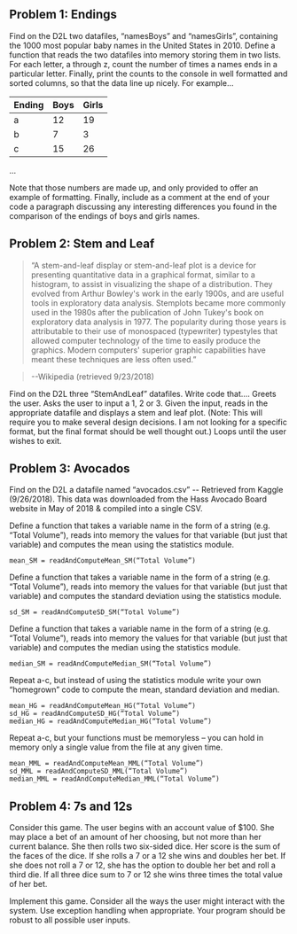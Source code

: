 ## Problem 1: Endings
Find on the D2L two datafiles, “namesBoys” and “namesGirls”, containing the 1000 most popular baby names in the United States in 2010. Define a function that reads the two datafiles into memory storing them in two lists. For each letter, a through z, count the number of times a names ends in a particular letter. Finally, print the counts to the console in well formatted and sorted columns, so that the data line up nicely. For example…

Ending | Boys | Girls
------ | ---- | ----- 
a | 12 | 19
b | 7  | 3
c | 15 |  26

...

Note that those numbers are made up, and only provided to offer an example of formatting. Finally, include as a comment at the end of your code a paragraph discussing any interesting differences you found in the comparison of the endings of boys and girls names.


## Problem 2: Stem and Leaf

> “A stem-and-leaf display or stem-and-leaf plot is a device for presenting quantitative data in a graphical format, similar to a histogram, to assist in visualizing the shape of a distribution. They evolved from Arthur Bowley's work in the early 1900s, and are useful tools in exploratory data analysis. Stemplots became more commonly used in the 1980s after the publication of John Tukey's book on exploratory data analysis in 1977. The popularity during those years is attributable to their use of monospaced (typewriter) typestyles that allowed computer technology of the time to easily produce the graphics. Modern computers' superior graphic capabilities have meant these techniques are less often used.”

> --Wikipedia (retrieved 9/23/2018)



Find on the D2L three “StemAndLeaf” datafiles. Write code that….
Greets the user.
Asks the user to input a 1, 2 or 3.
Given the input, reads in the appropriate datafile and displays a stem and leaf plot. (Note: This will require you to make several design decisions. I am not looking for a specific format, but the final format should be well thought out.)
Loops until the user wishes to exit.


## Problem 3: Avocados

Find on the D2L a datafile named “avocados.csv” -- Retrieved from Kaggle (9/26/2018). This data was downloaded from the Hass Avocado Board website in May of 2018 & compiled into a single CSV.

Define a function that takes a variable name in the form of a string (e.g. “Total Volume”), reads into memory the values for that variable (but just that variable) and computes the mean using the statistics module.

```
mean_SM = readAndComputeMean_SM(“Total Volume”)
```

Define a function that takes a variable name in the form of a string (e.g. “Total Volume”), reads into memory the values for that variable (but just that variable) and computes the standard deviation using the statistics module.

```
sd_SM = readAndComputeSD_SM(“Total Volume”)
```

Define a function that takes a variable name in the form of a string (e.g. “Total Volume”), reads into memory the values for that variable (but just that variable) and computes the median using the statistics module.

```
median_SM = readAndComputeMedian_SM(“Total Volume”)
```

Repeat a-c, but instead of using the statistics module write your own “homegrown” code to compute the mean, standard deviation and median.

```
mean_HG = readAndComputeMean_HG(“Total Volume”)
sd_HG = readAndComputeSD_HG(“Total Volume”)
median_HG = readAndComputeMedian_HG(“Total Volume”)
```

Repeat a-c, but your functions must be memoryless – you can hold in memory only a single value from the file at any given time.

```
mean_MML = readAndComputeMean_MML(“Total Volume”)
sd_MML = readAndComputeSD_MML(“Total Volume”)
median_MML = readAndComputeMedian_MML(“Total Volume”)
```

## Problem 4: 7s and 12s

Consider this game. The user begins with an account value of $100. She may place a bet of an amount of her choosing, but not more than her current balance. She then rolls two six-sided dice. Her score is the sum of the faces of the dice. If she rolls a 7 or a 12 she wins and doubles her bet. If she does not roll a 7 or 12, she has the option to double her bet and roll a third die. If all three dice sum to 7 or 12 she wins three times the total value of her bet.

Implement this game. Consider all the ways the user might interact with the system. Use exception handling when appropriate. Your program should be robust to all possible user inputs.